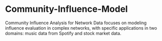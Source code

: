 # Community-Influence-Model
Community Influence Analysis for Network Data focuses on modeling influence evaluation in complex networks, with specific applications in two domains: music data from Spotify and stock market data.
